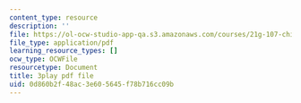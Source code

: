 ```yaml
---
content_type: resource
description: ''
file: https://ol-ocw-studio-app-qa.s3.amazonaws.com/courses/21g-107-chinese-i-streamlined-fall-2014/0d860b2f48ac3e605645f78b716cc09b_4afZKY-INNA.pdf
file_type: application/pdf
learning_resource_types: []
ocw_type: OCWFile
resourcetype: Document
title: 3play pdf file
uid: 0d860b2f-48ac-3e60-5645-f78b716cc09b
---
```

